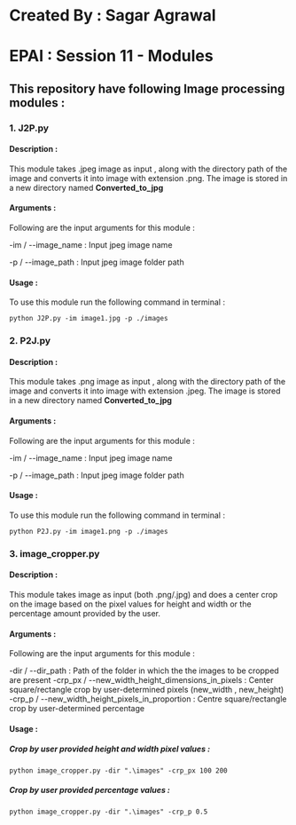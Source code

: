 # Created By : Sagar Agrawal

# EPAI : Session 11 - Modules

## This repository have following Image processing  modules :

### 1. J2P.py

#### Description : 

This module takes .jpeg image as input , along with the directory path of the image and converts it into image with extension .png. The image is stored in a new directory named __Converted_to_jpg__

#### Arguments :
Following are the input arguments for this module :

-im / --image_name : Input jpeg image name

-p / --image_path : Input jpeg image folder path


#### Usage : 

To use this module run the following command in terminal :
```
python J2P.py -im image1.jpg -p ./images
```

### 2. P2J.py

#### Description : 

This module takes .png image as input , along with the directory path of the image and converts it into image with extension .jpeg. The image is stored in a new directory named __Converted_to_jpg__

#### Arguments :
Following are the input arguments for this module :

-im / --image_name : Input jpeg image name

-p / --image_path : Input jpeg image folder path


#### Usage : 

To use this module run the following command in terminal :
```
python P2J.py -im image1.png -p ./images
```

### 3. image_cropper.py

#### Description :

This module takes image as input (both .png/.jpg) and does a center crop on the image based on the pixel values for height and width or the percentage amount provided by the user.

#### Arguments :
Following are the input arguments for this module :

-dir / --dir_path : Path of the folder in which the the images to be cropped are present
-crp_px / --new_width_height_dimensions_in_pixels : Center square/rectangle crop by user-determined pixels (new_width , new_height)
-crp_p / --new_width_height_pixels_in_proportion : Centre square/rectangle crop by user-determined percentage 

#### Usage : 

##### Crop by user provided height and width pixel values :
```
python image_cropper.py -dir ".\images" -crp_px 100 200
```

##### Crop by user provided percentage values :
```
python image_cropper.py -dir ".\images" -crp_p 0.5
```
